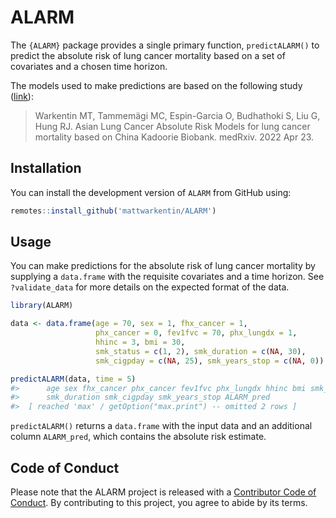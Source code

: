 
# ALARM

<!-- badges: start -->
<!-- badges: end -->

The `{ALARM}` package provides a single primary function,
`predictALARM()` to predict the absolute risk of lung cancer mortality
based on a set of covariates and a chosen time horizon.

The models used to make predictions are based on the following study
([link](https://www.medrxiv.org/content/10.1101/2022.04.22.22274185v1)):

> Warkentin MT, Tammemägi MC, Espin-Garcia O, Budhathoki S, Liu G, Hung
> RJ. Asian Lung Cancer Absolute Risk Models for lung cancer mortality
> based on China Kadoorie Biobank. medRxiv. 2022 Apr 23.

## Installation

You can install the development version of `ALARM` from GitHub using:

``` r
remotes::install_github('mattwarkentin/ALARM')
```

## Usage

You can make predictions for the absolute risk of lung cancer mortality
by supplying a `data.frame` with the requisite covariates and a time
horizon. See `?validate_data` for more details on the expected format of
the data.

``` r
library(ALARM)

data <- data.frame(age = 70, sex = 1, fhx_cancer = 1,
                   phx_cancer = 0, fev1fvc = 70, phx_lungdx = 1,
                   hhinc = 3, bmi = 30, 
                   smk_status = c(1, 2), smk_duration = c(NA, 30), 
                   smk_cigpday = c(NA, 25), smk_years_stop = c(NA, 0))

predictALARM(data, time = 5)
#>      age sex fhx_cancer phx_cancer fev1fvc phx_lungdx hhinc bmi smk_status
#>      smk_duration smk_cigpday smk_years_stop ALARM_pred
#>  [ reached 'max' / getOption("max.print") -- omitted 2 rows ]
```

`predictALARM()` returns a `data.frame` with the input data and an
additional column `ALARM_pred`, which contains the absolute risk
estimate.

## Code of Conduct

Please note that the ALARM project is released with a [Contributor Code
of
Conduct](https://contributor-covenant.org/version/2/0/CODE_OF_CONDUCT.html).
By contributing to this project, you agree to abide by its terms.
